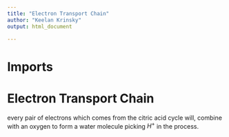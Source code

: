 ```yaml
---
title: "Electron Transport Chain"
author: "Keelan Krinsky"
output: html_document

---
```


# Imports

# Electron Transport Chain

every pair of electrons which comes from the citric acid cycle will, combine with an oxygen to form a water molecule picking $H^+$ in the process. 

